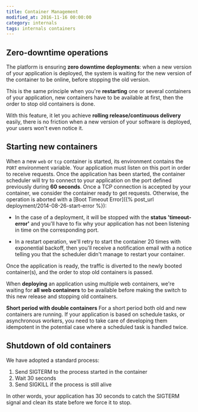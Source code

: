 ```yaml
---
title: Container Management
modified_at: 2016-11-16 00:00:00
category: internals
tags: internals containers
---
```


## Zero-downtime operations

The platform is ensuring **zero downtime deployments**: when a new version of
your application is deployed, the system is waiting for the new version of the
container to be online, before stopping the old version.

This is the same principle when you're **restarting** one or several containers
of your application, new containers have to be available at first, then the
order to stop old containers is done.

With this feature, it let you achieve **rolling release/continuous delivery**
easily, there is no friction when a new version of your software is deployed,
your users won't even notice it.

## Starting new containers

When a new `web` or `tcp` container is started, its environment contains the `PORT`
environment variable. Your application must listen on this port in order to
receive requests. Once the application has been started, the container scheduler
will try to connect to your application on the port defined previously during
**60 seconds**. Once a TCP connection is accepted by your container, we consider
the container ready to get requests. Otherwise, the operation is aborted with a
[Boot Timeout Error]({% post_url deployment/2014-08-26-start-error %}):

* In the case of a deployment, it will be stopped with the **status
  'timeout-error'** and you'll have to fix why your application has not been
  listening in time on the corresponding port.

* In a restart operation, we'll retry to start the container 20 times with
  exponential backoff, then you'll receive a notification email with a notice
  telling you that the scheduler didn't manage to restart your container.

Once the application is ready, the traffic is diverted to the newly booted
container(s), and the order to stop old containers is passed.

When **deploying** an application using multiple web containers, we're waiting
for **all web containers** to be available before making the switch to this new
release and stopping old containers.

<aside class="note">
  <strong>Short period with double containers</strong>
  For a short period both old and new containers are running. If your application
  is based on schedule tasks, or asynchronous workers, you need to take care of
  developing them idempotent in the potential case where a scheduled task is handled twice.
</aside>

## Shutdown of old containers

We have adopted a standard process:

1. Send SIGTERM to the process started in the container
2. Wait 30 seconds
3. Send SIGKILL if the process is still alive

In other words, your application has 30 seconds to catch the SIGTERM signal and
clean its state before we force it to stop.
